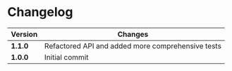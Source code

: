 # Changelog

Version | Changes
--- | ---
**1.1.0** | Refactored API and added more comprehensive tests
**1.0.0** | Initial commit
